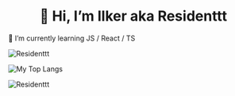 
<h1 align='center'>👋 Hi, I’m Ilker aka Residenttt</h1>
<p>🌱 I’m currently learning JS / React / TS</p>
<p><img src="https://komarev.com/ghpvc/?username=Residenttt&label=Profile%20views&color=0e75b6&style=flat" alt="Residenttt" /> </p>

<p><img  src="https://github-readme-stats.vercel.app/api/top-langs/?username=Residenttt&layout=compact&hide=html,css&&show_icons=true&theme=prussian" alt="My Top Langs" /></p>
<p><img src="https://github-readme-streak-stats.herokuapp.com/?user=Residenttt&" alt="Residenttt" /></p>





